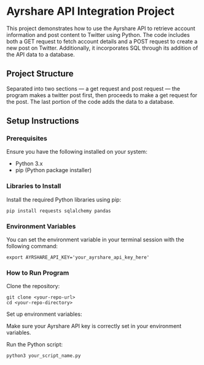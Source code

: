 # Ayrshare API Integration Project

This project demonstrates how to use the Ayrshare API to retrieve account information and post content to Twitter using Python. The code includes both a GET request to fetch account details and a POST request to create a new post on Twitter. Additionally, it incorporates SQL through its addition of the API data to a database.
## Project Structure

Separated into two sections — a get request and post request — the program makes a twitter post first, then proceeds to make a get request for the post. The last portion of the code adds the data to a database.

## Setup Instructions

### Prerequisites

Ensure you have the following installed on your system:

- Python 3.x
- pip (Python package installer)

### Libraries to Install

Install the required Python libraries using pip:

```
pip install requests sqlalchemy pandas
``` 

### Environment Variables

You can set the environment variable in your terminal session with the following command:

```
export AYRSHARE_API_KEY='your_ayrshare_api_key_here'
```

### How to Run Program
Clone the repository:

```
git clone <your-repo-url>
cd <your-repo-directory>
```

Set up environment variables:

Make sure your Ayrshare API key is correctly set in your environment variables.

Run the Python script:

```
python3 your_script_name.py
```
